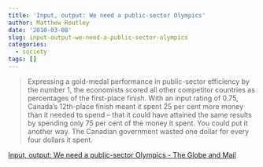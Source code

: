 ```yaml
---
title: 'Input, output: We need a public-sector Olympics'
author: Matthew Routley
date: '2010-03-08'
slug: input-output-we-need-a-public-sector-olympics
categories:
  - society
tags: []
---
```


> Expressing a gold-medal performance in public-sector efficiency by the number 1, the economists scored all other competitor countries as percentages of the first-place finish. With an input rating of 0.75, Canada&#8217;s 12th-place finish meant it spent 25 per cent more money than it needed to spend – that it could have attained the same results by spending only 75 per cent of the money it spent. You could put it another way. The Canadian government wasted one dollar for every four dollars it spent. 

<a href="http://www.theglobeandmail.com/news/opinions/input-output-we-need-a-public-sector-olympics/article1491751/">Input, output: We need a public-sector Olympics - The Globe and Mail</a>